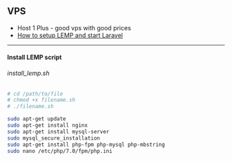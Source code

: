 ## VPS

* Host 1 Plus - good vps with good prices
* [How to setup LEMP and start Laravel](http://devmarketer.io/learn/deploy-laravel-5-app-lemp-stack-ubuntu-nginx/)

--- 

#### Install LEMP script
###### install_lemp.sh
```bash
# cd /path/to/file
# chmod +x filename.sh
# ./filename.sh

sudo apt-get update
sudo apt-get install nginx
sudo apt-get install mysql-server
sudo mysql_secure_installation
sudo apt-get install php-fpm php-mysql php-mbstring
sudo nano /etc/php/7.0/fpm/php.ini

```